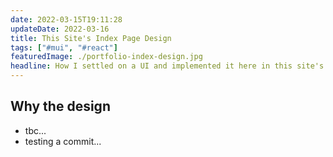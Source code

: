 ```yaml
---
date: 2022-03-15T19:11:28
updateDate: 2022-03-16
title: This Site's Index Page Design
tags: ["#mui", "#react"]
featuredImage: ./portfolio-index-design.jpg
headline: How I settled on a UI and implemented it here in this site's index page.
---
```


## Why the design

- tbc...
- testing a commit...
